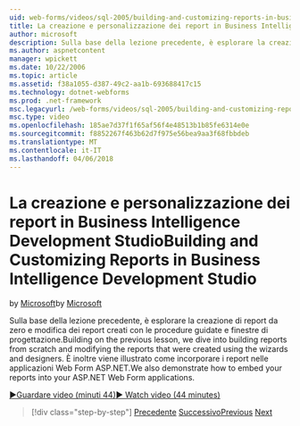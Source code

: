 ```yaml
---
uid: web-forms/videos/sql-2005/building-and-customizing-reports-in-business-intelligence-development-studio
title: La creazione e personalizzazione dei report in Business Intelligence Development Studio | Documenti Microsoft
author: microsoft
description: Sulla base della lezione precedente, è esplorare la creazione di report da zero e modifica dei report creati con le procedure guidate e finestre di progettazione. È un...
ms.author: aspnetcontent
manager: wpickett
ms.date: 10/22/2006
ms.topic: article
ms.assetid: f38a1055-d387-49c2-aa1b-693688417c15
ms.technology: dotnet-webforms
ms.prod: .net-framework
msc.legacyurl: /web-forms/videos/sql-2005/building-and-customizing-reports-in-business-intelligence-development-studio
msc.type: video
ms.openlocfilehash: 185ae7d37f1f65af56f4e48513b1b85fe6314e0e
ms.sourcegitcommit: f8852267f463b62d7f975e56bea9aa3f68fbbdeb
ms.translationtype: MT
ms.contentlocale: it-IT
ms.lasthandoff: 04/06/2018
---
```

<a name="building-and-customizing-reports-in-business-intelligence-development-studio"></a><span data-ttu-id="007ef-104">La creazione e personalizzazione dei report in Business Intelligence Development Studio</span><span class="sxs-lookup"><span data-stu-id="007ef-104">Building and Customizing Reports in Business Intelligence Development Studio</span></span>
====================
<span data-ttu-id="007ef-105">by [Microsoft](https://github.com/microsoft)</span><span class="sxs-lookup"><span data-stu-id="007ef-105">by [Microsoft](https://github.com/microsoft)</span></span>

<span data-ttu-id="007ef-106">Sulla base della lezione precedente, è esplorare la creazione di report da zero e modifica dei report creati con le procedure guidate e finestre di progettazione.</span><span class="sxs-lookup"><span data-stu-id="007ef-106">Building on the previous lesson, we dive into building reports from scratch and modifying the reports that were created using the wizards and designers.</span></span> <span data-ttu-id="007ef-107">È inoltre viene illustrato come incorporare i report nelle applicazioni Web Form ASP.NET.</span><span class="sxs-lookup"><span data-stu-id="007ef-107">We also demonstrate how to embed your reports into your ASP.NET Web Form applications.</span></span>

[<span data-ttu-id="007ef-108">&#9654;Guardare video (minuti 44)</span><span class="sxs-lookup"><span data-stu-id="007ef-108">&#9654; Watch video (44 minutes)</span></span>](https://channel9.msdn.com/Blogs/ASP-NET-Site-Videos/building-and-customizing-reports-in-business-intelligence-development-studio)

> [!div class="step-by-step"]
> <span data-ttu-id="007ef-109">[Precedente](getting-started-with-reporting-services.md)
> [Successivo](creating-and-using-stored-procedures.md)</span><span class="sxs-lookup"><span data-stu-id="007ef-109">[Previous](getting-started-with-reporting-services.md)
[Next](creating-and-using-stored-procedures.md)</span></span>

